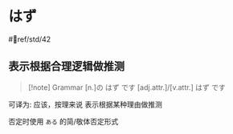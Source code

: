 # はず

 #📖ref/std/42

## 表示根据合理逻辑做推测  

> [!note] Grammar
> [n.]の はず です
> [adj.attr.]/[v.attr.] はず です

可译为: 应该，按理来说
表示根据某种理由做推测  

否定时使用 `ある` 的简/敬体否定形式
